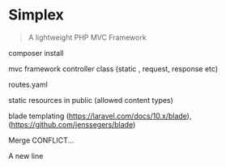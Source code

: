 # Simplex

> A lightweight PHP MVC Framework

composer install

mvc framework
controller class (static , request, response etc)

routes.yaml

static resources in public (allowed content types)

blade templating (https://laravel.com/docs/10.x/blade), (https://github.com/jenssegers/blade)

Merge CONFLICT...

A new line